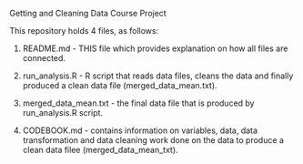 Getting and Cleaning Data Course Project

This repository holds 4 files, as follows:
1. README.md - THIS file which provides explanation on how all files are connected.

2. run_analysis.R - R script that reads data files, cleans the data and finally produced a 
   clean data file (merged_data_mean.txt).

3. merged_data_mean.txt - the final data file that is produced by run_analysis.R script.

4. CODEBOOK.md - contains information on variables, data, data transformation and data cleaning 
   work done on the data to produce a clean data filee (merged_data_mean_txt).
